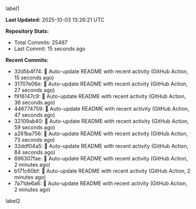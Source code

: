 
label1 
<!-- ACTIVITY_START -->
**Last Updated:** 2025-10-03 13:26:21 UTC

**Repository Stats:**
- Total Commits: 25487
- Last Commit: 15 seconds ago

**Recent Commits:**
- 32d5b4f74: 🤖 Auto-update README with recent activity (GitHub Action, 15 seconds ago)
- 31707e06e: 🤖 Auto-update README with recent activity (GitHub Action, 27 seconds ago)
- f916147c9: 🤖 Auto-update README with recent activity (GitHub Action, 36 seconds ago)
- 446774759: 🤖 Auto-update README with recent activity (GitHub Action, 47 seconds ago)
- 32109ab40: 🤖 Auto-update README with recent activity (GitHub Action, 59 seconds ago)
- a261ba756: 🤖 Auto-update README with recent activity (GitHub Action, 73 seconds ago)
- 32ddf04a5: 🤖 Auto-update README with recent activity (GitHub Action, 84 seconds ago)
- 696307fae: 🤖 Auto-update README with recent activity (GitHub Action, 2 minutes ago)
- b171c60bf: 🤖 Auto-update README with recent activity (GitHub Action, 2 minutes ago)
- 7a71de6a6: 🤖 Auto-update README with recent activity (GitHub Action, 2 minutes ago)
<!-- ACTIVITY_END -->

label2
